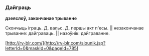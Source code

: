 ### Дайграць
**дзеяслоў, закончанае трыванне**

Скончыць іграць. Д. вальс. Д. першы акт п'есы. || незакончанае трыванне: дайграваць. || назоўнік: дайграванне.

<a rel="author">[http://rv-blr.com/](http://rv-blr.com/slounik.jsp?letterId=0&maskId=0&pageId=785)</a>
